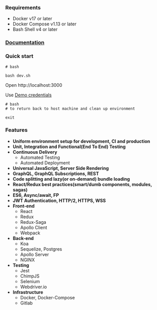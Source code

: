 ### Requirements ###

* Docker v17 or later
* Docker Compose v1.13 or later
* Bash Shell v4 or later

### [Documentation](https://github.com/dmoiseenko/wen/wiki) ###

### Quick start ###

```
# bash

bash dev.sh
```

Open http://localhost:3000

Use [Demo credentials](https://github.com/dmoiseenko/wen/wiki/demo-credentials)

```
# bash
# to return back to host machine and clean up environment

exit
```

### Features ###

* **Uniform environment setup for development, CI and production**
* **Unit, Integration and Functional(End To End) Testing**
* **Continuous Delivery**
  * Automated Testing
  * Automated Deployment
* **Universal JavaScript, Server Side Rendering**
* **GraphQL, GraphQL Subscriptions, REST**
* **Code splitting and lazy(or on-demand) bundle loading**
* **React/Redux best practices(smart/dumb components, modules, sagas)**
* **ES6, Async/await, FP**
* **JWT Authentication, HTTP/2, HTTPS, WSS**
* **Front-end**
  * React
  * Redux
  * Redux-Saga
  * Apollo Client
  * Webpack
* **Back-end**
  * Koa
  * Sequelize, Postgres
  * Apollo Server
  * NGINX
* **Testing**
  * Jest
  * ChimpJS
  * Selenium
  * Webdriver.io
* **Infrastructure**
  * Docker, Docker-Compose
  * Gitlab
  
